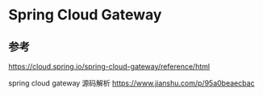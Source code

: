 # Spring Cloud Gateway

## 参考
https://cloud.spring.io/spring-cloud-gateway/reference/html

spring cloud gateway 源码解析 https://www.jianshu.com/p/95a0beaecbac

